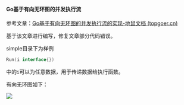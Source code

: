 #### Go基于有向无环图的并发执行流

参考文章：[Go基于有向无环图的并发执行流的实现-地鼠文档 (topgoer.cn)](https://cc.topgoer.cn/blog-230.html)

基于该文章进行编写，修复文章部分代码错误。

simple目录下为样例

```go
Run(i interface{})
```

中的`i`可以为任意数据，用于传递数据给执行函数。



有向无环图如下：

![](https://cc.topgoer.cn/uploads/blog/202208/attach_17094f3a271a8e2e.png)
